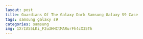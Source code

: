 ```yaml
---
layout: post
title: Guardians Of The Galaxy Dark Samsung Galaxy S9 Case
tags: samsung galaxy s9
categories: samsung
img: 1XrIA55LKi_F2u3HHCtMARurFh4cX35Th
---
```

